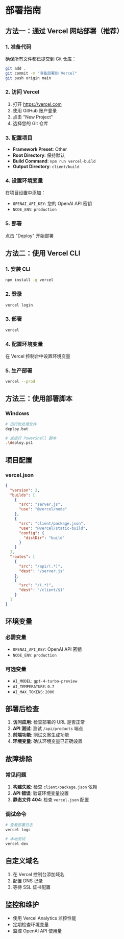 # 部署指南

## 方法一：通过 Vercel 网站部署（推荐）

### 1. 准备代码
确保所有文件都已提交到 Git 仓库：
```bash
git add .
git commit -m "准备部署到 Vercel"
git push origin main
```

### 2. 访问 Vercel
1. 打开 https://vercel.com
2. 使用 GitHub 账户登录
3. 点击 "New Project"
4. 选择您的 Git 仓库

### 3. 配置项目
- **Framework Preset**: Other
- **Root Directory**: 保持默认
- **Build Command**: `npm run vercel-build`
- **Output Directory**: `client/build`

### 4. 设置环境变量
在项目设置中添加：
- `OPENAI_API_KEY`: 您的 OpenAI API 密钥
- `NODE_ENV`: `production`

### 5. 部署
点击 "Deploy" 开始部署

## 方法二：使用 Vercel CLI

### 1. 安装 CLI
```bash
npm install -g vercel
```

### 2. 登录
```bash
vercel login
```

### 3. 部署
```bash
vercel
```

### 4. 配置环境变量
在 Vercel 控制台中设置环境变量

### 5. 生产部署
```bash
vercel --prod
```

## 方法三：使用部署脚本

### Windows
```bash
# 运行批处理文件
deploy.bat

# 或运行 PowerShell 脚本
.\deploy.ps1
```

## 项目配置

### vercel.json
```json
{
  "version": 2,
  "builds": [
    {
      "src": "server.js",
      "use": "@vercel/node"
    },
    {
      "src": "client/package.json",
      "use": "@vercel/static-build",
      "config": {
        "distDir": "build"
      }
    }
  ],
  "routes": [
    {
      "src": "/api/(.*)",
      "dest": "/server.js"
    },
    {
      "src": "/(.*)",
      "dest": "/client/$1"
    }
  ]
}
```

## 环境变量

### 必需变量
- `OPENAI_API_KEY`: OpenAI API 密钥
- `NODE_ENV`: `production`

### 可选变量
- `AI_MODEL`: `gpt-4-turbo-preview`
- `AI_TEMPERATURE`: `0.7`
- `AI_MAX_TOKENS`: `2000`

## 部署后检查

1. **访问应用**: 检查部署的 URL 是否正常
2. **API 测试**: 测试 `/api/products` 端点
3. **前端功能**: 测试文案生成功能
4. **环境变量**: 确认环境变量已正确设置

## 故障排除

### 常见问题
1. **构建失败**: 检查 `client/package.json` 依赖
2. **API 错误**: 验证环境变量设置
3. **静态文件 404**: 检查 `vercel.json` 配置

### 调试命令
```bash
# 查看部署日志
vercel logs

# 本地测试
vercel dev
```

## 自定义域名

1. 在 Vercel 控制台添加域名
2. 配置 DNS 记录
3. 等待 SSL 证书配置

## 监控和维护

- 使用 Vercel Analytics 监控性能
- 定期检查环境变量
- 监控 OpenAI API 使用量
